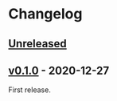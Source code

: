 # Changelog

## [Unreleased]

## [v0.1.0] - 2020-12-27

First release.

[Unreleased]: https://github.com/Jarcho/cargo-ci-precache
[v0.1.0]: https://github.com/Jarcho/cargo-ci-precache/releases/v0.1.0
